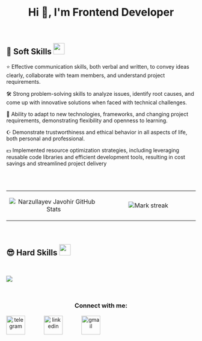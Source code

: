 <h1 align="center">Hi 👋, I'm Frontend Developer</h1>
<br>
<div>
  <h2>🙂 Soft Skills <img src="https://media.giphy.com/media/iY8CRBdQXODJSCERIr/giphy.gif" width="30px">&nbsp;</h1>
<div>
    <p width="300">⭐ Effective communication skills, both verbal and written, to convey ideas clearly, collaborate with team members, and understand project requirements.</p>
  <p>🛠️ Strong problem-solving skills to analyze issues, identify root causes, and come up with innovative solutions when faced with technical challenges.</p>  
  <p>📘 Ability to adapt to new technologies, frameworks, and changing project requirements, demonstrating flexibility and openness to learning.</p>
  <p>☪️ Demonstrate trustworthiness and ethical behavior in all aspects of life, both personal and professional.</p>
  <p>💵 Implemented resource optimization strategies, including leveraging reusable code libraries and efficient development tools, resulting in cost savings and streamlined project delivery</p>

</div>
</div>
<br>
<br>
<table border="0" align="center">
<tr border="0">
<td width="50%" align="center">

  ![Narzullayev Javohir GitHub Stats](https://github-readme-stats.vercel.app/api?username=narzullayevdeveloper&show_icons=true&include_all_commits=true&theme=dark)

</td>
<td width="50%" align="center">
  <img  title="🔥 Get streak stats for your profile at git.io/streak-stats" alt="Mark streak" src="https://github-readme-streak-stats.herokuapp.com/?user=mark123jesper&theme=dark&hide_border=true" />
  </td>
</tr>
</table>
<br>
<h2>😎 Hard Skills <img src="https://media.giphy.com/media/iY8CRBdQXODJSCERIr/giphy.gif" width="30px">&nbsp;</h2> 
<br>
<p align="left">
  <a href="https://skillicons.dev">
    <img src="https://skillicons.dev/icons?i=html,css,sass,js,ts,react,redux,nextjs,vue,nuxtjs,nodejs&perline=14" />
  </a>
</p>
<br>
<div align="center">
<h3 align="center">Connect with me:</h3>
<div style="display: flex; gap: 50px;">
  <a href="https://t.me/narzullayev_developer">
  <img src="https://github.com/gauravghongde/social-icons/blob/master/PNG/Color/Telegram.png" style="width: 50px; height: 50px;" alt="telegram" />
  </a>
  <a href="https://www.linkedin.com/in/javohir-narzullayev-586342235">
  <img src="https://github.com/gauravghongde/social-icons/blob/master/PNG/Color/LinkedIN.png" style="width: 50px; height: 50px" alt="linkedin" />
  </a>
  <a href="narzullayevjavohir91@gmail.com">
  <img src="https://toppng.com/uploads/preview/gmail-11550710131ybg4iycuir.png" style="width: 50px; height: 50px" alt="gmail" />
  </a>
</div>
  
<p align="center">
    
</p>
</div>
